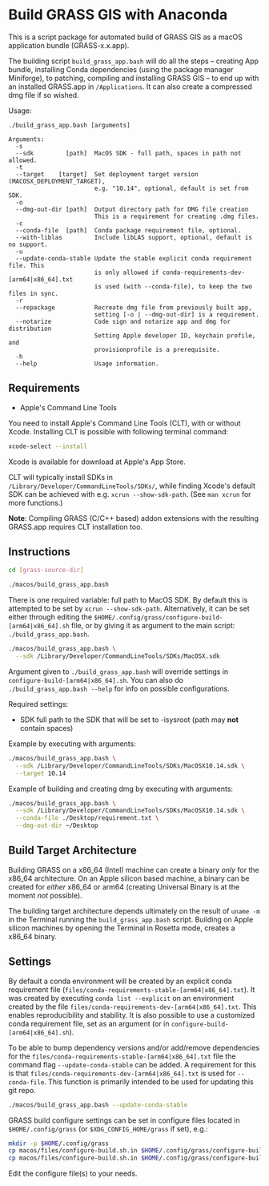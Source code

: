 # Build GRASS GIS with Anaconda

This is a script package for automated build of GRASS GIS as a macOS
application bundle (GRASS-x.x.app).

The building script `build_grass_app.bash` will do all the steps – creating App
bundle, installing Conda dependencies (using the package manager Miniforge),
to patching, compiling and installing GRASS GIS – to end up with an
installed GRASS.app in `/Applications`. It can also create a compressed dmg
file if so wished.

Usage:

```text
./build_grass_app.bash [arguments]

Arguments:
  -s
  --sdk         [path]  MacOS SDK - full path, spaces in path not allowed.
  -t
  --target    [target]  Set deployment target version (MACOSX_DEPLOYMENT_TARGET),
                        e.g. "10.14", optional, default is set from SDK.
  -o
  --dmg-out-dir [path]  Output directory path for DMG file creation
                        This is a requirement for creating .dmg files.
  -c
  --conda-file  [path]  Conda package requirement file, optional.
  --with-liblas         Include libLAS support, optional, default is no support.
  -u
  --update-conda-stable Update the stable explicit conda requirement file. This
                        is only allowed if conda-requirements-dev-[arm64|x86_64].txt
                        is used (with --conda-file), to keep the two files in sync.
  -r
  --repackage           Recreate dmg file from previously built app,
                        setting [-o | --dmg-out-dir] is a requirement.
  --notarize            Code sign and notarize app and dmg for distribution
                        Setting Apple developer ID, keychain profile, and
                        provisionprofile is a prerequisite.
  -h
  --help                Usage information.

```

## Requirements

- Apple's Command Line Tools

You need to install Apple's Command Line Tools (CLT), with or without Xcode.
Installing CLT is possible with following terminal command:

```sh
xcode-select --install
```

Xcode is available for download at Apple's App Store.

CLT will typically install SDKs in `/Library/Developer/CommandLineTools/SDKs/`,
while finding Xcode's default SDK can be achieved with e.g.
`xcrun --show-sdk-path`. (See `man xcrun` for more functions.)

**Note**: Compiling GRASS (C/C++ based) addon extensions with the resulting
GRASS.app requires CLT installation too.

## Instructions

```sh
cd [grass-source-dir]

./macos/build_grass_app.bash
```

There is one required variable: full path to MacOS SDK. By default
this is attempted to be set by `xcrun --show-sdk-path`. Alternatively,
it can be set either through editing the
`$HOME/.config/grass/configure-build-[arm64|x86_64].sh` file,
or by giving it as argument to the main script: `./build_grass_app.bash`.

```sh
./macos/build_grass_app.bash \
  --sdk /Library/Developer/CommandLineTools/SDKs/MacOSX.sdk
```

Argument given to `./build_grass_app.bash` will override settings in
`configure-build-[arm64|x86_64].sh`. You can also do
`./build_grass_app.bash --help` for info on possible configurations.

Required settings:

- SDK full path to the SDK that will be set to -isysroot (path may **not**
  contain spaces)

Example by executing with arguments:

```sh
./macos/build_grass_app.bash \
  --sdk /Library/Developer/CommandLineTools/SDKs/MacOSX10.14.sdk \
  --target 10.14
```

Example of building and creating dmg by executing with arguments:

```sh
./macos/build_grass_app.bash \
  --sdk /Library/Developer/CommandLineTools/SDKs/MacOSX10.14.sdk \
  --conda-file ./Desktop/requirement.txt \
  --dmg-out-dir ~/Desktop
```

## Build Target Architecture

Building GRASS on a x86_64 (Intel) machine can create a binary *only* for the
x86_64 architecture. On an Apple silicon based machine, a binary can be created
for *either* x86_64 or arm64 (creating Universal Binary is at the moment *not*
possible).

The building target architecture depends ultimately on the result of `uname -m`
in the Terminal running the `build_grass_app.bash` script. Building on Apple silicon
machines by opening the Terminal in Rosetta mode, creates a x86_64 binary.

## Settings

By default a conda environment will be created by an explicit conda requirement
file (`files/conda-requirements-stable-[arm64|x86_64].txt`). It was created by
executing `conda list --explicit` on an environment created by the file
`files/conda-requirements-dev-[arm64|x86_64].txt`. This enables reproducibility
and stability. It is also possible to use a customized conda requirement file,
set as an argument (or in `configure-build-[arm64|x86_64].sh`).

To be able to bump dependency versions and/or add/remove dependencies for the
`files/conda-requirements-stable-[arm64|x86_64].txt` file the command flag
`--update-conda-stable` can be added. A requirement for this is that
`files/conda-requirements-dev-[arm64|x86_64].txt` is used for `--conda-file`.
This function is primarily intended to be used for updating this git repo.

```sh
./macos/build_grass_app.bash --update-conda-stable
```

GRASS build configure settings can be set in configure files located in
`$HOME/.config/grass` (or `$XDG_CONFIG_HOME/grass` if set), e.g.:

```sh
mkdir -p $HOME/.config/grass
cp macos/files/configure-build.sh.in $HOME/.config/grass/configure-build-arm64.sh
cp macos/files/configure-build.sh.in $HOME/.config/grass/configure-build-x86_64.sh
```

Edit the configure file(s) to your needs.
